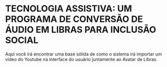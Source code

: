 # TECNOLOGIA ASSISTIVA: UM PROGRAMA DE CONVERSÃO DE ÁUDIO EM LIBRAS PARA INCLUSÃO SOCIAL

Aqui você irá encontrar uma base sólida de como o sistema irá importar um vídeo do Youtube na interface do usuário juntamente ao Avatar de Libras.
